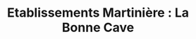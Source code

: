 ---
title: "Etablissements Martinière : La Bonne Cave"
url: /saint-martin-en-haut/etablissements-martiniere-la-bonne-cave/
shop: alcool
---